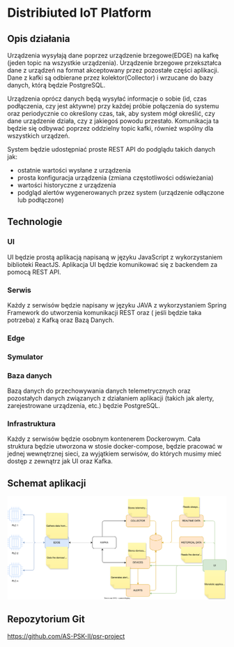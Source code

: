 # Distribiuted IoT Platform

## Opis działania

Urządzenia wysyłają dane poprzez urządzenie brzegowe(EDGE) na kafkę  (jeden topic na wszystkie urządzenia). Urządzenie
brzegowe przekształca dane z urządzeń na format akceptowany przez pozostałe części aplikacji. Dane z kafki są odbierane
przez kolektor(Collector) i wrzucane do bazy danych, którą będzie PostgreSQL.

Urządzenia oprócz danych będą wysyłać informacje o sobie (id, czas podłączenia, czy jest aktywne) przy każdej próbie
połączenia do systemu oraz periodycznie co określony czas, tak, aby system mógł określić, czy dane urządzenie działa,
czy z jakiegoś powodu przestało. Komunikacja ta będzie się odbywać poprzez oddzielny topic kafki, również wspólny dla
wszystkich urządzeń.

System będzie udostępniać proste REST API do podglądu takich danych jak:

- ostatnie wartości wysłane z urządzenia
- prosta konfiguracja urządzenia (zmiana częstotliwości odświeżania)
- wartości historyczne z urządzenia
- podgląd alertów wygenerowanych przez system (urządzenie odłączone lub podłączone)

## Technologie

### UI

UI będzie prostą aplikacją napisaną w języku JavaScript z wykorzystaniem biblioteki ReactJS. Aplikacja UI będzie
komunikować się z backendem za pomocą REST API.

### Serwis

Każdy z serwisów będzie napisany w języku JAVA z wykorzystaniem Spring Framework do utworzenia komunikacji REST oraz (
jeśli będzie taka potrzeba) z Kafką oraz Bazą Danych.

### Edge

### Symulator

### Baza danych

Bazą danych do przechowywania danych telemetrycznych oraz pozostałych danych związanych z działaniem aplikacji (takich
jak alerty, zarejestrowane urządzenia, etc.) będzie PostgreSQL.

### Infrastruktura

Każdy z serwisów będzie osobnym kontenerem Dockerowym. Cała struktura będzie utworzona w stosie docker-compose, będzie
pracować w jednej wewnętrznej sieci, za wyjątkiem serwisów, do których musimy mieć dostęp z zewnątrz jak UI oraz Kafka.

## Schemat aplikacji

![project schema](docs/PSR-project-schema.svg)

## Repozytorium Git

https://github.com/AS-PSK-II/psr-project